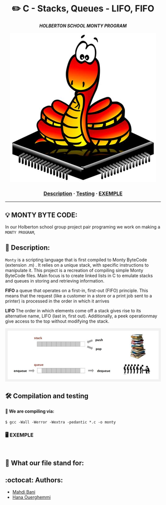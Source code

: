 <h1 align="center">
	✏️ C - Stacks, Queues - LIFO, FIFO
</h1>
<p align="center">
	<b><i>HOLBERTON SCHOOL MONTY PROGRAM</i></b><br>
</p>
<p align="center">
	<img ="I hate y MONTY" src="img1.jpg"/>

</p>

<h3 align="center">
	<a href="#Description">Description</a>
	<span> · </span>
	<a href="#Compilation-and-testing">Testing</a>
	<span> · </span>
	<a href="#EXEMPLE">EXEMPLE</a>

</h3>

---

## 💡 MONTY BYTE CODE:

In our Holberton school group project pair programing we work on making a `MONTY PROGRAM`,

## 📝 Description: 

`Monty` is a scripting language that is first compiled to Monty ByteCode (extension .m) . It relies on a unique stack, with specific instructions to manipulate it. This project is a recreation of compiling simple Monty ByteCode files. Main focus is to create linked lists in C to emulate stacks and queues in storing and retrieving information.

<p>
<strong> FIFO </strong> a queue that operates on a first-in, first-out (FIFO) principle. This means that the request (like a customer in a store or a print job sent to a printer) is processed in the order in which it arrives
</p>

<p>
<strong> LIFO </strong> 
The order in which elements come off a stack gives rise to its alternative name, LIFO (last in, first out). Additionally, a peek operationmay give access to the top without modifying the stack. 
</p>

<p align="center">
	<img ="stack vs queue" src="img2.jpg"/>

</p>



## 🛠️  Compilation and testing

#### 🔧 We are compiling via:
```{r mon_bloc, echo = FALSE, WARNING = TRUE}
$ gcc -Wall -Werror -Wextra -pedantic *.c -o monty

```
### 🖥 EXEMPLE
```


```



## 📂  What our file stand for:

 
## :octocat: Authors:
* [Mahdi Bani](https://github.com/Mahdi3Bani)
* [Hana Ouerghemmi](https://github.com/HanaOuerghemmi)
 

